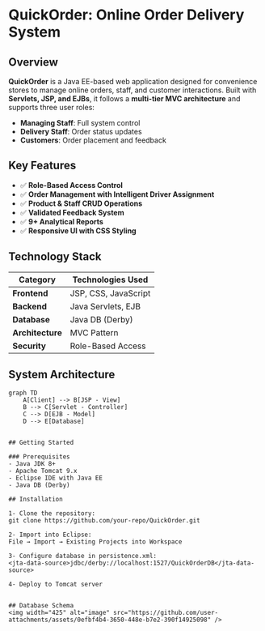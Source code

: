 # QuickOrder: Online Order Delivery System

## Overview

**QuickOrder** is a Java EE-based web application designed for convenience stores to manage online orders, staff, and customer interactions. Built with **Servlets, JSP, and EJBs**, it follows a **multi-tier MVC architecture** and supports three user roles:

- **Managing Staff**: Full system control  
- **Delivery Staff**: Order status updates  
- **Customers**: Order placement and feedback  

## Key Features

- ✅ **Role-Based Access Control**  
- ✅ **Order Management with Intelligent Driver Assignment**  
- ✅ **Product & Staff CRUD Operations**  
- ✅ **Validated Feedback System**  
- ✅ **9+ Analytical Reports**  
- ✅ **Responsive UI with CSS Styling**

## Technology Stack

| Category        | Technologies Used         |
|----------------|---------------------------|
| **Frontend**   | JSP, CSS, JavaScript      |
| **Backend**    | Java Servlets, EJB        |
| **Database**   | Java DB (Derby)           |
| **Architecture** | MVC Pattern             |
| **Security**   | Role-Based Access         |

## System Architecture

```mermaid
graph TD
    A[Client] --> B[JSP - View]
    B --> C[Servlet - Controller]
    C --> D[EJB - Model]
    D --> E[Database]


## Getting Started

### Prerequisites
- Java JDK 8+
- Apache Tomcat 9.x
- Eclipse IDE with Java EE
- Java DB (Derby)

## Installation

1- Clone the repository:
git clone https://github.com/your-repo/QuickOrder.git

2- Import into Eclipse:
File → Import → Existing Projects into Workspace

3- Configure database in persistence.xml:
<jta-data-source>jdbc/derby://localhost:1527/QuickOrderDB</jta-data-source>

4- Deploy to Tomcat server


## Database Schema
<img width="425" alt="image" src="https://github.com/user-attachments/assets/0efbf4b4-3650-448e-b7e2-390f14925098" />




